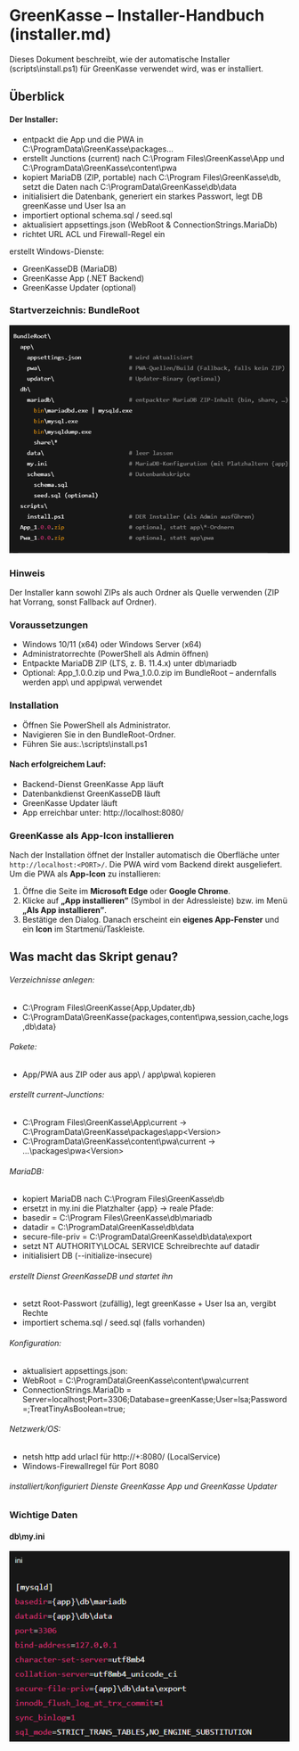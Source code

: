 # GreenKasse – Installer-Handbuch (installer.md)
Dieses Dokument beschreibt, wie der automatische
Installer (scripts\install.ps1) für GreenKasse verwendet wird, 
was er installiert.

## Überblick
#### Der Installer:

- entpackt die App und die PWA in C:\ProgramData\GreenKasse\packages\...
- erstellt Junctions (current) nach C:\Program Files\GreenKasse\App und C:\ProgramData\GreenKasse\content\pwa
- kopiert MariaDB (ZIP, portable) nach C:\Program Files\GreenKasse\db, setzt die Daten nach C:\ProgramData\GreenKasse\db\data
- initialisiert die Datenbank, generiert ein starkes Passwort, legt DB greenKasse und User lsa an
- importiert optional schema.sql / seed.sql
- aktualisiert appsettings.json (WebRoot & ConnectionStrings.MariaDb)
- richtet URL ACL und Firewall-Regel ein

erstellt Windows-Dienste:

- GreenKasseDB (MariaDB)
- GreenKasse App (.NET Backend)
- GreenKasse Updater (optional)

### Startverzeichnis: BundleRoot
![img.png](img.png)

### Hinweis
Der Installer kann sowohl ZIPs als auch Ordner als Quelle verwenden (ZIP hat Vorrang, sonst Fallback auf Ordner).

### Voraussetzungen
- Windows 10/11 (x64) oder Windows Server (x64)
- Administratorrechte (PowerShell als Admin öffnen)
- Entpackte MariaDB ZIP (LTS, z. B. 11.4.x) unter db\mariadb
- Optional: App_1.0.0.zip und Pwa_1.0.0.zip im BundleRoot – andernfalls werden app\ und app\pwa\ verwendet

### Installation
- Öffnen Sie PowerShell als Administrator.
- Navigieren Sie in den BundleRoot-Ordner.
- Führen Sie aus:.\scripts\install.ps1
#### Nach erfolgreichem Lauf:
- Backend-Dienst GreenKasse App läuft
- Datenbankdienst GreenKasseDB läuft
- GreenKasse Updater läuft
- App erreichbar unter: http://localhost:8080/

### GreenKasse als App-Icon installieren

Nach der Installation öffnet der Installer automatisch die Oberfläche unter `http://localhost:<PORT>/`.
Die PWA wird vom Backend direkt ausgeliefert. Um die PWA als **App-Icon** zu installieren:

1. Öffne die Seite im **Microsoft Edge** oder **Google Chrome**.
2. Klicke auf **„App installieren”** (Symbol in der Adressleiste) bzw. im Menü **„Als App installieren”**.
3. Bestätige den Dialog. Danach erscheint ein **eigenes App-Fenster** und ein **Icon** im Startmenü/Taskleiste.

## Was macht das Skript genau?

###### Verzeichnisse anlegen:
- C:\Program Files\GreenKasse\{App,Updater,db}
- C:\ProgramData\GreenKasse\{packages,content\pwa,session,cache,logs,db\data}
###### Pakete:
- App/PWA aus ZIP oder aus app\ / app\pwa\ kopieren
###### erstellt current-Junctions:
- C:\Program Files\GreenKasse\App\current → C:\ProgramData\GreenKasse\packages\app\<Version>
- C:\ProgramData\GreenKasse\content\pwa\current → ...\packages\pwa\<Version>

###### MariaDB:
- kopiert MariaDB nach C:\Program Files\GreenKasse\db
- ersetzt in my.ini die Platzhalter {app} → reale Pfade:
- basedir = C:\Program Files\GreenKasse\db\mariadb
- datadir = C:\ProgramData\GreenKasse\db\data
- secure-file-priv = C:\ProgramData\GreenKasse\db\data\export
- setzt NT AUTHORITY\LOCAL SERVICE Schreibrechte auf datadir
- initialisiert DB (--initialize-insecure)

###### erstellt Dienst GreenKasseDB und startet ihn
- setzt Root-Passwort (zufällig), legt greenKasse + User lsa an, vergibt Rechte
- importiert schema.sql / seed.sql (falls vorhanden)

###### Konfiguration:
- aktualisiert appsettings.json:
- WebRoot = C:\ProgramData\GreenKasse\content\pwa\current
- ConnectionStrings.MariaDb = Server=localhost;Port=3306;Database=greenKasse;User=lsa;Password=<GENERIERT>;TreatTinyAsBoolean=true;

###### Netzwerk/OS:
- netsh http add urlacl für http://+:8080/ (LocalService)
- Windows-Firewallregel für Port 8080

###### installiert/konfiguriert Dienste GreenKasse App und  GreenKasse Updater

### Wichtige Daten 
#### db\my.ini
![img_1.png](img_1.png)